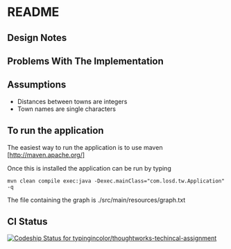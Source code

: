 # README #

## Design Notes ##

## Problems With The Implementation ##

## Assumptions ##

* Distances between towns are integers
* Town names are single characters

## To run the application ##

The easiest way to run the application is to use maven [http://maven.apache.org/]

Once this is installed the application can be run by typing

    mvn clean compile exec:java -Dexec.mainClass="com.losd.tw.Application" -q
    
The file containing the graph is ./src/main/resources/graph.txt

## CI Status ##

[ ![Codeship Status for typingincolor/thoughtworks-techincal-assignment](https://codeship.io/projects/7850e470-e5b8-0131-9be6-3221b462f0c1/status)](https://codeship.io/projects/25780)